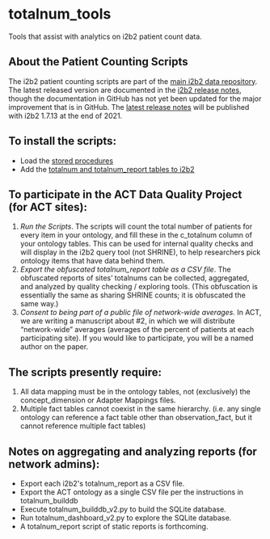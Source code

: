 # totalnum_tools
Tools that assist with analytics on i2b2 patient count data.

## About the Patient Counting Scripts

The i2b2 patient counting scripts are part of the [main i2b2 data repository](https://github.com/i2b2/i2b2-data). The latest released version are documented in the [i2b2 release notes](https://community.i2b2.org/wiki/display/RM/1.7.12a+Release+Notes#id-1.7.12aReleaseNotes-TotalnumScriptsSetuptotalnum), though the documentation in GitHub has not yet been updated for the major improvement that is in GitHub. The [latest release notes](https://community.i2b2.org/wiki/display/RM/Latest+Release+Notes) will be published with i2b2 1.7.13 at the end of 2021.

## To install the scripts:

* Load the [stored procedures](https://github.com/i2b2/i2b2-data/tree/master/edu.harvard.i2b2.data/Release_1-7/NewInstall/Metadata/scripts/procedures)
* Add the [totalnum and totalnum_report tables to i2b2](https://github.com/i2b2/i2b2-data/tree/master/edu.harvard.i2b2.data/Release_1-7/Upgrade/Metadata/scripts) 

## To participate in the ACT Data Quality Project (for ACT sites):

1. *Run the Scripts*. The scripts will count the total number of patients for every item in your ontology, and fill these in the c_totalnum column of your ontology tables. This can be used for internal quality checks and will display in the i2b2 query tool (not SHRINE), to help researchers pick ontology items that have data behind them.
2. *Export the obfuscated totalnum_report table as a CSV file*. The obfuscated reports of sites’ totalnums can be collected, aggregated, and analyzed by quality checking / exploring tools. (This obfuscation is essentially the same as sharing SHRINE counts; it is obfuscated the same way.) 
3. *Consent to being part of a public file of network-wide averages.* In ACT, we are writing a manuscript about #2, in which we will distribute “network-wide” averages (averages of the percent of patients at each participating site). If you would like to participate, you will be a named author on the paper. 

## The scripts presently require:
1. All data mapping must be in the ontology tables, not (exclusively) the concept_dimension or Adapter Mappings files. 
2. Multiple fact tables cannot coexist in the same hierarchy. (i.e. any single ontology can reference a fact table other than observation_fact, but it cannot reference multiple fact tables)

## Notes on aggregating and analyzing reports (for network admins):
* Export each i2b2's totalnum_report as a CSV file.
* Export the ACT ontology as a single CSV file per the instructions in totalnum_builddb
* Execute totalnum_builddb_v2.py to build the SQLite database.
* Run totalnum_dashboard_v2.py to explore the SQLite database.
* A totalnum_report script of static reports is forthcoming.
